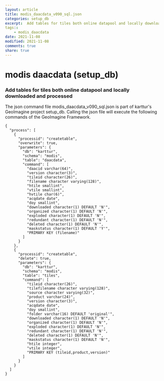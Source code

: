```yaml
---
layout: article
title: modis_daacdata_v090_sql.json
categories: setup_db
excerpt:  Add tables for tiles both online datapool and locally downloaded and processed
tags:: 
    - modis_daacdata
date: 2021-11-08
modified: 2021-11-08
comments: true
share: true
---
```


# modis daacdata (setup_db)

###  Add tables for tiles both online datapool and locally downloaded and processed

The json command file <span class='file'>modis_daacdata_v090_sql.json</span> is part of karttur's GeoImagine project <span class='project'>setup_db</span>. Calling the json file will execute the following commands of the GeoImagine Framework.

```
{
  "process": [
    {
      "processid": "createtable",
      "overwrite": true,
      "parameters": {
        "db": "karttur",
        "schema": "modis",
        "table": "daacdata",
        "command": [
          "daacid varchar(64)",
          "version character(3)",
          "tileid character(26)",
          "filename character varying(128)",
          "htile smallint",
          "vtile smallint",
          "hvtile char(6)",
          "acqdate date",
          "doy smallint",
          "downloaded character(1) DEFAULT 'N'",
          "organized character(1) DEFAULT 'N'",
          "exploded character(1) DEFAULT 'N'",
          "redundant character(1) DEFAULT 'N'",
          "deleted character(1) DEFAULT 'N'",
          "maskstatus character(1) DEFAULT 'Y'",
          "PRIMARY KEY (filename)"
        ]
      }
    },
    {
      "processid": "createtable",
      "delete": true,
      "parameters": {
        "db": "karttur",
        "schema": "modis",
        "table": "tiles",
        "command": [
          "tileid character(26)",
          "tilefilename character varying(128)",
          "source character varying(32)",
          "product varchar(24)",
          "version character(3)",
          "acqdate date",
          "doy smallint",
          "folder varchar(16) DEFAULT 'original'",
          "downloaded character(1) DEFAULT 'N'",
          "organized character(1) DEFAULT 'N'",
          "exploded character(1) DEFAULT 'N'",
          "redundant character(1) DEFAULT 'N'",
          "deleted character(1) DEFAULT 'N'",
          "maskstatus character(1) DEFAULT 'N'",
          "htile integer",
          "vtile integer",
          "PRIMARY KEY (tileid,product,version)"
        ]
      }
    }
  ]
}
```
